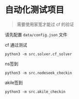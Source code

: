 # 自动化测试项目

> 需要使用家宽才能过 cf 的验证

请先配置 `data/config.json` 文件

cf 通过测试
```shell
python3 -m src.solver.cf_solver
```
ns签到
```shell
python3 -m src.nodeseek_checkin
```
akile签到
```shell
python3 -m src.akile_checkin
```